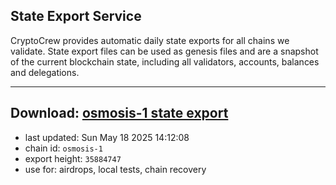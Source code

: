 ## State Export Service
CryptoCrew provides automatic daily state exports for all chains we validate. State export files can be used as genesis files and are a snapshot of the current blockchain state, including all validators, accounts, balances and delegations.

---
**Download: [osmosis-1 state export](https://dl-eu2.ccvalidators.com/SERVICE/osmosis/osmosis-1_export_35884747.json)**
---

- last updated: Sun May 18 2025 14:12:08
- chain id: `osmosis-1`
- export height: `35884747`
- use for: airdrops, local tests, chain recovery
